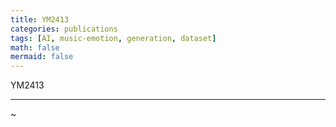 ```yaml
---
title: YM2413
categories: publications
tags: [AI, music-emotion, generation, dataset]
math: false
mermaid: false
---
```


YM2413

***

~


